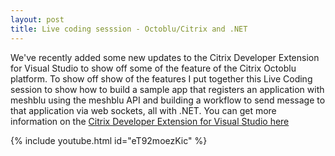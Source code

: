 ```yaml
---
layout: post
title: Live coding sesssion - Octoblu/Citrix and .NET
---
```



We've recently added some new updates to the Citrix Developer Extension for Visual Studio to show off some of the 
feature of the Citrix Octoblu platform. To show off show of the features I put together this Live Coding session to 
show how to build a sample app that registers an application with meshblu using the meshblu API and building a 
workflow to send message to that application via web sockets, all with .NET. You can get more information on the 
[Citrix Developer Extension for Visual Studio here](https://visualstudiogallery.msdn.microsoft.com/6587c715-fff3-4e2b-bf7f-10331840c552)

{% include youtube.html id="eT92moezKic" %} 

